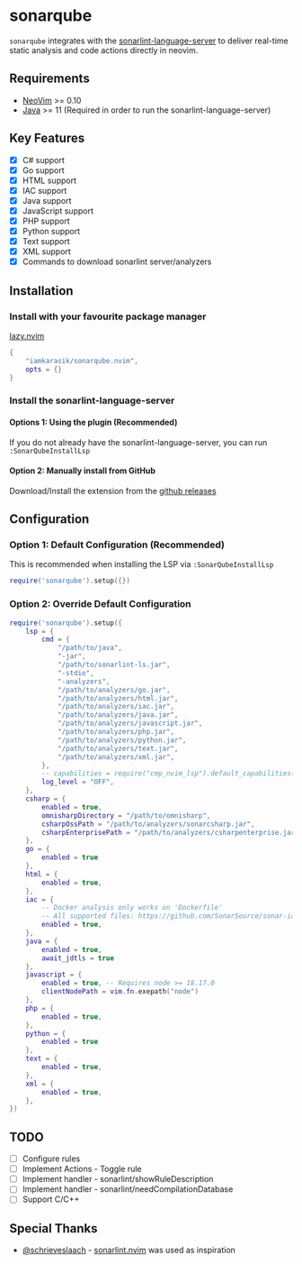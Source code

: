 # sonarqube
`sonarqube` integrates with the [sonarlint-language-server](https://github.com/SonarSource/sonarlint-language-server) to deliver real-time static analysis and code actions directly in neovim.

## Requirements
- [NeoVim](https://neovim.io/) >= 0.10
- [Java](https://adoptopenjdk.net/releases.html) >= 11 (Required in order to run the sonarlint-language-server)

## Key Features
- [x] C# support
- [x] Go support
- [x] HTML support
- [x] IAC support
- [x] Java support
- [x] JavaScript support
- [x] PHP support
- [x] Python support
- [x] Text support
- [x] XML support
- [x] Commands to download sonarlint server/analyzers

## Installation

### Install with your favourite package manager

[lazy.nvim](https://github.com/folke/lazy.nvim)
```lua
{
    "iamkarasik/sonarqube.nvim",
    opts = {}
}
```

### Install the sonarlint-language-server

#### Options 1: Using the plugin (Recommended)
If you do not already have the sonarlint-language-server, you can run `:SonarQubeInstallLsp`

#### Option 2: Manually install from GitHub
Download/Install the extension from the [github releases](https://github.com/SonarSource/sonarlint-vscode/releases)

## Configuration

### Option 1: Default Configuration (Recommended)
This is recommended when installing the LSP via `:SonarQubeInstallLsp`
```lua
require('sonarqube').setup({})
```

### Option 2: Override Default Configuration
```lua
require('sonarqube').setup({
    lsp = {
        cmd = { 
            "/path/to/java",
            "-jar",
            "/path/to/sonarlint-ls.jar",
            "-stdio",
            "-analyzers",
            "/path/to/analyzers/go.jar",
            "/path/to/analyzers/html.jar",
            "/path/to/analyzers/iac.jar",
            "/path/to/analyzers/java.jar",
            "/path/to/analyzers/javascript.jar",
            "/path/to/analyzers/php.jar",
            "/path/to/analyzers/python.jar",
            "/path/to/analyzers/text.jar",
            "/path/to/analyzers/xml.jar",
        },
        -- capabilities = require("cmp_nvim_lsp").default_capabilities(),
        log_level = "OFF",
    },
    csharp = {
        enabled = true,
        omnisharpDirectory = "/path/to/omnisharp",
        csharpOssPath = "/path/to/analyzers/sonarcsharp.jar",
        csharpEnterprisePath = "/path/to/analyzers/csharpenterprise.jar",
    },
    go = { 
        enabled = true 
    },
    html = {
        enabled = true,
    },
    iac = {
        -- Docker analysis only works on 'Dockerfile'
        -- All supported files: https://github.com/SonarSource/sonar-iac
        enabled = true,
    },
    java = {
        enabled = true,
        await_jdtls = true 
    },
    javascript = {
        enabled = true, -- Requires node >= 18.17.0
        clientNodePath = vim.fn.exepath("node")
    },
    php = {
        enabled = true,
    },
    python = {
        enabled = true 
    },
    text = {
        enabled = true,
    },
    xml = {
        enabled = true,
    },
})
```

## TODO
- [ ] Configure rules
- [ ] Implement Actions - Toggle rule
- [ ] Implement handler - sonarlint/showRuleDescription
- [ ] Implement handler - sonarlint/needCompilationDatabase
- [ ] Support C/C++

## Special Thanks
- [@schrieveslaach](https://github.com/schrieveslaach/) - [sonarlint.nvim](https://gitlab.com/schrieveslaach/sonarlint.nvim) was used as inspiration
